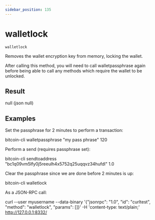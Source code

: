 ```yaml
---
sidebar_position: 135
---
```

# walletlock

`walletlock`

Removes the wallet encryption key from memory, locking the wallet.

After calling this method, you will need to call walletpassphrase again before being able to call any methods which require the wallet to be unlocked.

## Result

null    (json null)

## Examples

Set the passphrase for 2 minutes to perform a transaction:

bitcoin-cli walletpassphrase "my pass phrase" 120

Perform a send (requires passphrase set):

bitcoin-cli sendtoaddress "bc1q09vm5lfy0j5reeulh4x5752q25uqqvz34hufdl" 1.0

Clear the passphrase since we are done before 2 minutes is up:

bitcoin-cli walletlock

As a JSON-RPC call:

curl --user myusername --data-binary '{"jsonrpc": "1.0", "id": "curltest", "method": "walletlock", "params": []}' -H 'content-type: text/plain;' http://127.0.0.1:8332/